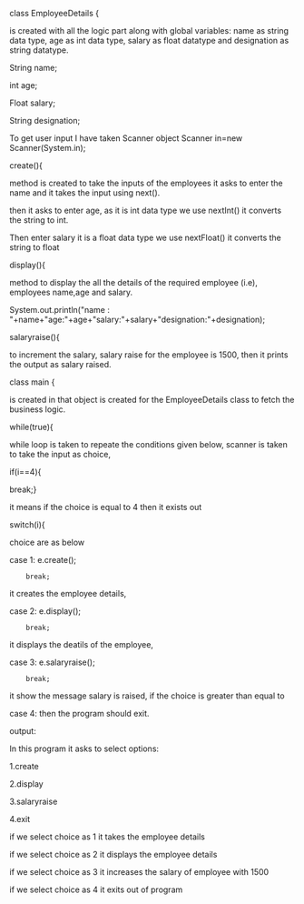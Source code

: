 class EmployeeDetails { 


is created with all the logic part along with global variables: name as string data type, age as int data type, salary as float datatype and designation as string datatype. 



 String name;


int age;


Float salary;


String designation;


To get user input I have taken Scanner object Scanner in=new Scanner(System.in);



create(){



method is created to take the inputs of the employees it asks to enter the name and it takes the input using next().



then it asks to enter age, as it is int data type we use nextInt() it converts the string to int. 



Then enter salary it is a float data type we use nextFloat() it converts the string to float





display(){



method to display the all the details of the required employee (i.e), employees name,age and salary.




 System.out.println("name : "+name+"age:"+age+"salary:"+salary+"designation:"+designation);





salaryraise(){


to increment the salary, salary raise for the employee is 1500, then it prints the output as salary raised.



class main { 



is created in that object is created for the EmployeeDetails class to fetch the business logic.




while(true){




while loop is taken to repeate the conditions given below, scanner is taken to take the input as choice, 




if(i==4){ 




break;}



it means if the choice is equal to 4 then it exists out



 switch(i){



choice are as below



case 1: e.create();


        break;



 it creates the employee details,



 case 2: e.display();
        
        
        
        break;



 it displays the deatils of the employee, 



case 3: e.salaryraise();
        
        
        break;
        
        
        
 it show the message salary is raised, if the choice is greater than equal to 



case 4: then the program should exit.




output:



In this program it asks to select options:


1.create



2.display



3.salaryraise



4.exit



if we select choice as 1 it takes the employee details



if we select choice as 2 it displays the employee details



if we select choice as 3 it increases the salary of employee with 1500



if we select choice as 4 it exits out of program
